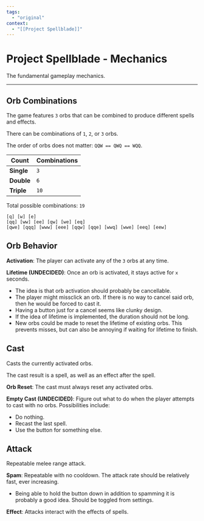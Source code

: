 ```yaml
---
tags:
  - "original"
context:
  - "[[Project Spellblade]]"
---
```


# Project Spellblade - Mechanics

The fundamental gameplay mechanics.

---

## Orb Combinations

The game features `3` orbs that can be combined to produce different spells and effects.

There can be combinations of `1`, `2`, or `3` orbs.

The order of orbs does not matter: `QQW == QWQ == WQQ`.

| Count      | Combinations |
| ---------- | ------------ |
| **Single** | `3`          |
| **Double** | `6`          |
| **Triple** | `10`         |

Total possible combinations: `19`

```
[q] [w] [e]
[qq] [ww] [ee] [qw] [we] [eq]
[qwe] [qqq] [www] [eee] [qqw] [qqe] [wwq] [wwe] [eeq] [eew]
```

## Orb Behavior

**Activation**: The player can activate any of the `3` orbs at any time.

**Lifetime (UNDECIDED)**: Once an orb is activated, it stays active for `x` seconds.

- The idea is that orb activation should probably be cancellable.
- The player might missclick an orb. If there is no way to cancel said orb, then he would be forced to cast it.
- Having a button just for a cancel seems like clunky design.
- If the idea of lifetime is implemented, the duration should not be long.
- New orbs could be made to reset the lifetime of existing orbs. This prevents misses, but can also be annoying if waiting for lifetime to finish.

## Cast

Casts the currently activated orbs.

The cast result is a spell, as well as an effect after the spell.

**Orb Reset**: The cast must always reset any activated orbs.

**Empty Cast (UNDECIDED)**: Figure out what to do when the player attempts to cast with no orbs. Possibilities include:

- Do nothing.
- Recast the last spell.
- Use the button for something else.

## Attack

Repeatable melee range attack.

**Spam**: Repeatable with no cooldown. The attack rate should be relatively fast, ever increasing.

- Being able to hold the button down in addition to spamming it is probably a good idea. Should be toggled from settings.

**Effect**: Attacks interact with the effects of spells.
